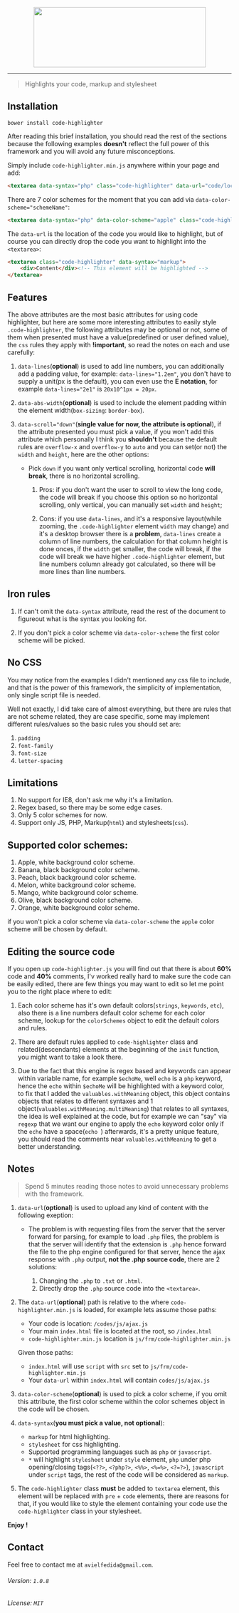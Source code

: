 <p align="center">
	<img height="135" width="387" src="http://i.imgur.com/vbcjpkX.png">
</p>

---

> Highlights your code, markup and stylesheet

## Installation

```
bower install code-highlighter
```

After reading this brief installation, you should read the rest of the sections because the following examples **doesn't** reflect the full power of this framework and you will avoid any future misconceptions.

Simply include `code-highlighter.min.js` anywhere within your page and add:

```html
<textarea data-syntax="php" class="code-highlighter" data-url="code/location"></textarea>
```

There are 7 color schemes for the moment that you can add via `data-color-scheme="schemeName"`:

```html
<textarea data-syntax="php" data-color-scheme="apple" class="code-highlighter" data-url="code/location"></textarea>
```

The `data-url` is the location of the code you would like to highlight, but of course you can directly drop the code you want to highlight into the `<textarea>`:

```html
<textarea class="code-highlighter" data-syntax="markup">
    <div>Content</div><!-- This element will be highlighted -->
</textarea>
```

## Features

The above attributes are the most basic attributes for using code highlighter, but here are some more interesting attributes to easily style `.code-highlighter`, the following attributes may be optional or not, some of them when presented must have a value(predefined or user defined value), the `css` rules they apply with **!important**, so read the notes on each and use carefully:

1. `data-lines`(**optional**) is used to add line numbers, you can additionally add a padding value, for example: `data-lines="1.2em"`, you don't have to supply a unit(px is the default), you can even use the **E notation**, for example `data-lines="2e1"` is `20x10^1px = 20px`.

2. `data-abs-width`(**optional**) is used to include the element padding within the element width(`box-sizing`: `border-box`).

3. `data-scroll="down"`(**single value for now, the attribute is optional**), if the attribute presented you must pick a value, if you won't add this attribute which personally I think you **shouldn't** because the default rules are `overflow-x` and `overflow-y` to `auto` and you can set(or not) the `width` and `height`, here are the other options:

	* Pick `down` if you want only vertical scrolling, horizontal code **will break**, there is no horizontal scrolling.

		1. Pros: if you don't want the user to scroll to view the long code, the code will break if you choose this option so no horizontal scrolling, only vertical, you can manually set `width` and `height`;

		2. Cons: if you use `data-lines`, and it's a responsive layout(while zooming, the `.code-highlighter` element `width` may change) and it's a desktop browser there is a **problem**,  `data-lines` create a column of line numbers, the calculation for that column height is done onces, if the `width` get smaller, the code will break, if the code will break we have higher `.code-highlighter` element, but line numbers column already got calculated, so there will be more lines than line numbers.

## Iron rules

1. If can't omit the `data-syntax` attribute, read the rest of the document to figureout what is the syntax you looking for.

2. If you don't pick a color scheme via `data-color-scheme` the first color scheme will be picked.

## No CSS

You may notice from the examples I didn't mentioned any css file to include, and that is the power of this framework, the simplicity of implementation, only single script file is needed.

Well not exactly, I did take care of almost everything, but there are rules that are not scheme related, they are case specific, some may implement different rules/values so the basic rules you should set are:

1. `padding`
2. `font-family`
3. `font-size`
3. `letter-spacing`

## Limitations

1. No support for IE8, don't ask me why it's a limitation.
2. Regex based, so there may be some edge cases.
3. Only 5 color schemes for now.
4. Support only JS, PHP, Markup(`html`) and stylesheets(`css`).

## Supported color schemes:

1. Apple, white background color scheme.
2. Banana, black background color scheme.
3. Peach, black background color scheme.
4. Melon, white background color scheme.
5. Mango, white background color scheme.
6. Olive, black background color scheme.
7. Orange, white background color scheme.

if you won't pick a color scheme via `data-color-scheme` the `apple` color scheme will be chosen by default.

## Editing the source code

If you open up `code-highlighter.js` you will find out that there is about **60%** code and **40%** comments, I'v worked really hard to make sure the code can be easily edited, there are few things you may want to edit so let me point you to the right place where to edit:

1. Each color scheme has it's own default colors(`strings`, `keywords`, `etc`), also there is a line numbers default color scheme for each color scheme, lookup for the `colorSchemes` object to edit the default colors and rules.

2. There are default rules applied to `code-highlighter` class and related(descendants) elements at the beginning of the `init` function, you might want to take a look there.

3. Due to the fact that this engine is regex based and keywords can appear within variable name, for example `$echoMe`, well `echo` is a `php` keyword, hence the `echo` within `$echoMe` will be highlighted with a keyword color, to fix that I added the `valuables.withMeaning` object, this object contains objects that relates to different syntaxes and 1 object(`valuables.withMeaning.multiMeaning`) that relates to all syntaxes, the idea is well explained at the code, but for example we can "say" via `regexp` that we want our engine to apply the `echo` keyword color only if the `echo` have a space(`echo `) afterwards, it's a pretty unique feature, you should read the comments near `valuables.withMeaning` to get a better understanding.

## Notes

> Spend 5 minutes reading those notes to avoid unnecessary problems with the framework.

1. `data-url`(**optional**) is used to upload any kind of content with the following exeption:

	* The problem is with requesting files from the server that the server forward for parsing, for example to load `.php` files, the problem is that the server will identify that the extension is `.php` hence forward the file to the php engine configured for that server, hence the ajax response with `.php` output, **not the .php source code**, there are 2 solutions:

		1. Changing the `.php` to `.txt` or `.html`.
		2. Directly drop the `.php` source code into the `<textarea>`.

2. The `data-url`(**optional**) path is relative to the where `code-highlighter.min.js` is loaded, for example lets assume those paths:
	
	* Your code is location: `/codes/js/ajax.js`
	* Your main `index.html` file is located at the root, so `/index.html`
	* `code-highlighter.min.js` location is `js/frm/code-highlighter.min.js`
	
	Given those paths:

	* `index.html` will use `script` with `src` set to `js/frm/code-highlighter.min.js`
	* Your `data-url` within `index.html` will contain `codes/js/ajax.js`

3. `data-color-scheme`(**optional**) is used to pick a color scheme, if you omit this attribute, the first color scheme within the color
	schemes object in the code will be chosen.

4. `data-syntax`(**you must pick a value, not optional**):
	* `markup` for html highlighting.
	* `stylesheet` for css highlighting.
	* Supported programming languages such as `php` or `javascript`.
	* `*` will highlight `stylesheet` under `style` element, `php` under php opening/closing tags(`<??>`, `<?php?>`, `<%%>`, `<%=%>`, `<?=?>`), `javascript` under `script` tags, the rest of the code will be considered as `markup`.

5. The `code-highlighter` class **must** be added to `textarea` element, this element will be replaced with `pre` + `code` elements, there are reasons for that, if you would like to style the element containing your code use the `code-highlighter` class in your stylesheet.

**Enjoy !**

## Contact

Feel free to contact me at `avielfedida@gmail.com`.

###### Version: `1.0.8`

###### License: `MIT`
